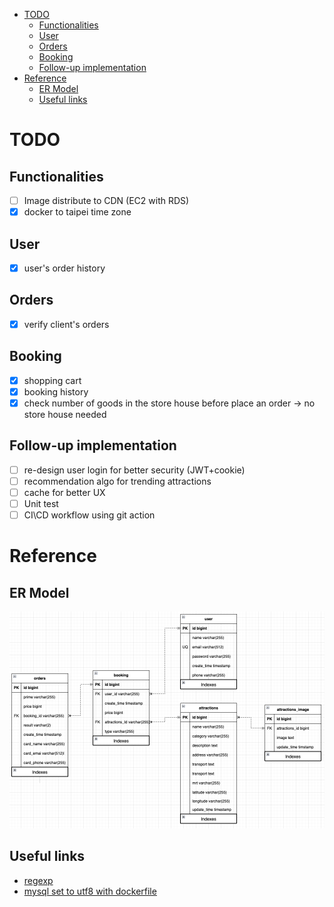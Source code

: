 - [TODO](#todo)
  - [Functionalities](#functionalities)
  - [User](#user)
  - [Orders](#orders)
  - [Booking](#booking)
  - [Follow-up implementation](#follow-up-implementation)
- [Reference](#reference)
  - [ER Model](#er-model)
  - [Useful links](#useful-links)

# TODO

## Functionalities

-   [ ] Image distribute to CDN (EC2 with RDS)
-   [x] docker to taipei time zone

## User

-   [x] user's order history

## Orders

-   [x] verify client's orders

## Booking

-   [x] shopping cart
-   [x] booking history
-   [x] check number of goods in the store house before place an order -> no store house needed

## Follow-up implementation

-   [ ] re-design user login for better security (JWT+cookie)
-   [ ] recommendation algo for trending attractions
-   [ ] cache for better UX
-   [ ] Unit test
-   [ ] CI\CD workflow using git action

# Reference

## ER Model

![picture 1](images/e5543779fffa284fd4ed14fb0ed222f9084cc17c50e5b7c7a6532463de7c95da.png)

## Useful links

-   [regexp](http://gskinner.com/RegExr/?2tr2n)
-   [mysql set to utf8 with dockerfile](https://stackoverflow.com/questions/45729326/how-to-change-the-default-character-set-of-mysql-using-docker-compose)
